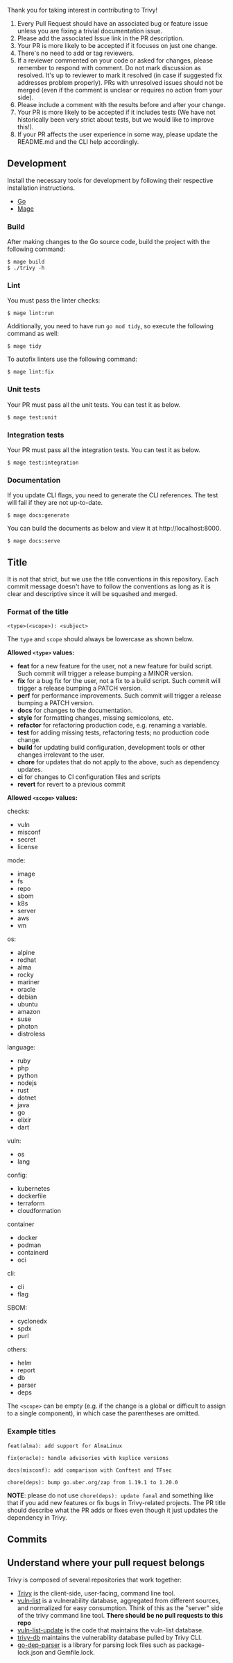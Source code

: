 Thank you for taking interest in contributing to Trivy!

1. Every Pull Request should have an associated bug or feature issue unless you are fixing a trivial documentation issue.
1. Please add the associated Issue link in the PR description.
1. Your PR is more likely to be accepted if it focuses on just one change.
1. There's no need to add or tag reviewers.
1. If a reviewer commented on your code or asked for changes, please remember to respond with comment. Do not mark discussion as resolved. It's up to reviewer to mark it resolved (in case if suggested fix addresses problem properly). PRs with unresolved issues should not be merged (even if the comment is unclear or requires no action from your side).
1. Please include a comment with the results before and after your change.
1. Your PR is more likely to be accepted if it includes tests (We have not historically been very strict about tests, but we would like to improve this!).
1. If your PR affects the user experience in some way, please update the README.md and the CLI help accordingly.

## Development
Install the necessary tools for development by following their respective installation instructions.

- [Go](https://go.dev/doc/install)
- [Mage](https://magefile.org/)

### Build
After making changes to the Go source code, build the project with the following command:

```shell
$ mage build
$ ./trivy -h
```

### Lint
You must pass the linter checks:

```shell
$ mage lint:run
```

Additionally, you need to have run `go mod tidy`, so execute the following command as well:

```shell
$ mage tidy
```

To autofix linters use the following command:
```shell
$ mage lint:fix
```

### Unit tests
Your PR must pass all the unit tests. You can test it as below.

```
$ mage test:unit
```

### Integration tests
Your PR must pass all the integration tests. You can test it as below.

```
$ mage test:integration
```

### Documentation
If you update CLI flags, you need to generate the CLI references.
The test will fail if they are not up-to-date.

```shell
$ mage docs:generate
```

You can build the documents as below and view it at http://localhost:8000.

```
$ mage docs:serve
```

## Title
It is not that strict, but we use the title conventions in this repository.
Each commit message doesn't have to follow the conventions as long as it is clear and descriptive since it will be squashed and merged.

### Format of the title

```
<type>(<scope>): <subject>
```

The `type` and `scope` should always be lowercase as shown below.

**Allowed `<type>` values:**

- **feat** for a new feature for the user, not a new feature for build script. Such commit will trigger a release bumping a MINOR version.
- **fix** for a bug fix for the user, not a fix to a build script. Such commit will trigger a release bumping a PATCH version.
- **perf** for performance improvements. Such commit will trigger a release bumping a PATCH version.
- **docs** for changes to the documentation.
- **style** for formatting changes, missing semicolons, etc.
- **refactor** for refactoring production code, e.g. renaming a variable.
- **test** for adding missing tests, refactoring tests; no production code change.
- **build** for updating build configuration, development tools or other changes irrelevant to the user.
- **chore** for updates that do not apply to the above, such as dependency updates.
- **ci** for changes to CI configuration files and scripts
- **revert** for revert to a previous commit

**Allowed `<scope>` values:**

checks:

- vuln
- misconf
- secret
- license

mode:

- image
- fs
- repo
- sbom
- k8s
- server
- aws
- vm

os:

- alpine
- redhat
- alma
- rocky
- mariner
- oracle
- debian
- ubuntu
- amazon
- suse
- photon
- distroless

language:

- ruby
- php
- python
- nodejs
- rust
- dotnet
- java
- go
- elixir
- dart

vuln:

- os
- lang

config:

- kubernetes
- dockerfile
- terraform
- cloudformation

container

- docker
- podman
- containerd
- oci

cli:

- cli
- flag

SBOM:

- cyclonedx
- spdx
- purl

others:

- helm
- report
- db
- parser
- deps

The `<scope>` can be empty (e.g. if the change is a global or difficult to assign to a single component), in which case the parentheses are omitted.

### Example titles

```
feat(alma): add support for AlmaLinux
```

```
fix(oracle): handle advisories with ksplice versions
```

```
docs(misconf): add comparison with Conftest and TFsec
```

```
chore(deps): bump go.uber.org/zap from 1.19.1 to 1.20.0
```

**NOTE**: please do not use `chore(deps): update fanal` and something like that if you add new features or fix bugs in Trivy-related projects.
The PR title should describe what the PR adds or fixes even though it just updates the dependency in Trivy.

## Commits


## Understand where your pull request belongs

Trivy is composed of several repositories that work together:

- [Trivy](https://github.com/aquasecurity/trivy) is the client-side, user-facing, command line tool.
- [vuln-list](https://github.com/aquasecurity/vuln-list) is a vulnerability database, aggregated from different sources, and normalized for easy consumption. Think of this as the "server" side of the trivy command line tool. **There should be no pull requests to this repo**
- [vuln-list-update](https://github.com/aquasecurity/vuln-list-update) is the code that maintains the vuln-list database.
- [trivy-db](https://github.com/aquasecurity/trivy-db) maintains the vulnerability database pulled by Trivy CLI.
- [go-dep-parser](https://github.com/aquasecurity/go-dep-parser) is a library for parsing lock files such as package-lock.json and Gemfile.lock.
